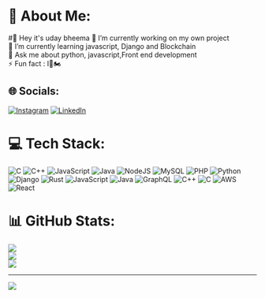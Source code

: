 # 💫 About Me: 
#👋 Hey it's uday bheema
🔭 I’m currently working on my own project<br>🌱 I’m currently learning javascript, Django and Blockchain<br>💬 Ask me about python, javascript,Front end development<br>⚡ Fun fact :     I🩶🏍️


## 🌐 Socials:
[![Instagram](https://img.shields.io/badge/Instagram-%23E4405F.svg?logo=Instagram&logoColor=white)](https://instagram.com/urstruly_uday_1470) [![LinkedIn](https://img.shields.io/badge/LinkedIn-%230077B5.svg?logo=linkedin&logoColor=white)](https://linkedin.com/in/uday-bheema-337) 

# 💻 Tech Stack:
![C](https://img.shields.io/badge/c-%2300599C.svg?style=flat-square&logo=c&logoColor=white) ![C++](https://img.shields.io/badge/c++-%2300599C.svg?style=flat-square&logo=c%2B%2B&logoColor=white) ![JavaScript](https://img.shields.io/badge/javascript-%23323330.svg?style=flat-square&logo=javascript&logoColor=%23F7DF1E) ![Java](https://img.shields.io/badge/java-%23ED8B00.svg?style=flat-square&logo=openjdk&logoColor=white) ![NodeJS](https://img.shields.io/badge/node.js-6DA55F?style=flat-square&logo=node.js&logoColor=white) ![MySQL](https://img.shields.io/badge/mysql-4479A1.svg?style=flat-square&logo=mysql&logoColor=white) ![PHP](https://img.shields.io/badge/php-%23777BB4.svg?style=flat-square&logo=php&logoColor=white) ![Python](https://img.shields.io/badge/python-3670A0?style=flat-square&logo=python&logoColor=ffdd54) ![Django](https://img.shields.io/badge/django-%23092E20.svg?style=flat-square&logo=django&logoColor=white) ![Rust](https://img.shields.io/badge/rust-%23000000.svg?style=flat-square&logo=rust&logoColor=white) ![JavaScript](https://img.shields.io/badge/javascript-%23323330.svg?style=flat-square&logo=javascript&logoColor=%23F7DF1E) ![Java](https://img.shields.io/badge/java-%23ED8B00.svg?style=flat-square&logo=openjdk&logoColor=white) ![GraphQL](https://img.shields.io/badge/-GraphQL-E10098?style=flat-square&logo=graphql&logoColor=white) ![C++](https://img.shields.io/badge/c++-%2300599C.svg?style=flat-square&logo=c%2B%2B&logoColor=white) ![C](https://img.shields.io/badge/c-%2300599C.svg?style=flat-square&logo=c&logoColor=white) ![AWS](https://img.shields.io/badge/AWS-%23FF9900.svg?style=flat-square&logo=amazon-aws&logoColor=white) ![React](https://img.shields.io/badge/react-%2320232a.svg?style=flat-square&logo=react&logoColor=%2361DAFB)
# 📊 GitHub Stats:
![](https://github-readme-stats.vercel.app/api?username=udaybheema337&theme=dark&hide_border=false&include_all_commits=true&count_private=true)<br/>
![](https://github-readme-streak-stats.herokuapp.com/?user=udaybheema337&theme=dark&hide_border=false)<br/>
![](https://github-readme-stats.vercel.app/api/top-langs/?username=udaybheema337&theme=dark&hide_border=false&include_all_commits=true&count_private=true&layout=compact)

---
[![](https://visitcount.itsvg.in/api?id=udaybheema337&icon=5&color=1)](https://visitcount.itsvg.in)

<!-- Proudly created with GPRM ( https://gprm.itsvg.in ) -->
